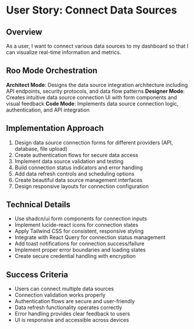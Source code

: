 # User Story: Connect Data Sources

## Overview
As a user, I want to connect various data sources to my dashboard so that I can visualize real-time information and metrics.

## Roo Mode Orchestration
**Architect Mode**: Designs the data source integration architecture including API endpoints, security protocols, and data flow patterns
**Designer Mode**: Creates intuitive data source connection UI with form components and visual feedback
**Code Mode**: Implements data source connection logic, authentication, and API integration

## Implementation Approach
1. Design data source connection forms for different providers (API, database, file upload)
2. Create authentication flows for secure data access
3. Implement data source validation and testing
4. Build connection status indicators and error handling
5. Add data refresh controls and scheduling options
6. Create beautiful data source management interfaces
7. Design responsive layouts for connection configuration

## Technical Details
- Use shadcn/ui form components for connection inputs
- Implement lucide-react icons for connection states
- Apply Tailwind CSS for consistent, responsive styling
- Integrate with React Query for connection status management
- Add toast notifications for connection success/failure
- Implement proper error boundaries and loading states
- Create secure credential handling with encryption

## Success Criteria
- Users can connect multiple data sources
- Connection validation works properly
- Authentication flows are secure and user-friendly
- Data refresh functionality operates correctly
- Error handling provides clear feedback to users
- UI is responsive and accessible across devices